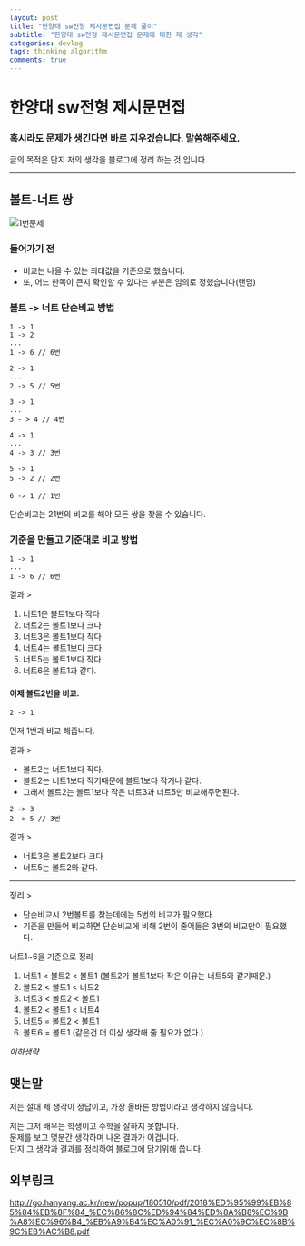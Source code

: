 ```yaml
---
layout: post
title: "한양대 sw전형 제시문면접 문제 풀이"
subtitle: "한양대 sw전형 제시문면접 문제에 대한 제 생각"
categories: devlog
tags: thinking algorithm
comments: true
---
```


# 한양대 sw전형 제시문면접


### **혹시라도 문제가 생긴다면 바로 지우겠습니다.  말씀해주세요.**

글의 목적은 단지 저의 생각을 블로그에 정리 하는 것 입니다.  

***

## 볼트-너트 쌍

![1번문제](https://jong-hui.github.io/assets/img/posts/sw/1번문제.png)

### 들어가기 전
- 비교는 나올 수 있는 최대값을 기준으로 했습니다.  
- 또, 어느 한쪽이 큰지 확인할 수 있다는 부분은 임의로 정했습니다(랜덤)

### 볼트 -> 너트 단순비교 방법
```
1 -> 1
1 -> 2
...
1 -> 6 // 6번

2 -> 1
...
2 -> 5 // 5번

3 -> 1
...
3 - > 4 // 4번

4 -> 1
...
4 -> 3 // 3번

5 -> 1
5 -> 2 // 2번

6 -> 1 // 1번
```
단순비교는 21번의 비교를 해야 모든 쌍을 찾을 수 있습니다.



### 기준을 만들고 기준대로 비교 방법
```
1 -> 1 
...
1 -> 6 // 6번
```

결과 >
1. 너트1은 볼트1보다 작다
2. 너트2는 볼트1보다 크다
3. 너트3은 볼트1보다 작다
4. 너트4는 볼트1보다 크다
5. 너트5는 볼트1보다 작다
6. 너트6은 볼트1과 같다.

#### 이제 볼트2번을 비교.
```
2 -> 1
```

먼저 1번과 비교 해줍니다.  

결과 >

- 볼트2는 너트1보다 작다.
- 볼트2는 너트1보다 작기때문에 볼트1보다 작거나 같다.
- 그래서 볼트2는 볼트1보다 작은 너트3과 너트5만 비교해주면된다.

```
2 -> 3
2 -> 5 // 3번
```

결과 >

- 너트3은 볼트2보다 크다
- 너트5는 볼트2와 같다.

***

정리 >

- 단순비교시 2번볼트를 찾는데에는 5번의 비교가 필요했다.  
- 기준을 만들어 비교하면 단순비교에 비해 2번이 줄어들은 3번의 비교만이 필요했다.


너트1~6을 기준으로 정리
1. 너트1 < 볼트2 < 볼트1 (볼트2가 볼트1보다 작은 이유는 너트5와 같기때문.)
2. 볼트2 < 볼트1 < 너트2 
3. 너트3 < 볼트2 < 볼트1
4. 볼트2 < 볼트1 < 너트4
5. 너트5 = 볼트2 < 볼트1
6. 볼트6 = 볼트1 (같은건 더 이상 생각해 줄 필요가 없다.)

*이하생략*

## 맺는말

저는 절대 제 생각이 정답이고, 가장 올바른 방법이라고 생각하지 않습니다.  

저는 그저 배우는 학생이고 수학을 잘하지 못합니다.  
문제를 보고 몇분간 생각하며 나온 결과가 이겁니다.  
단지 그 생각과 결과를 정리하여 블로그에 담기위해 씁니다.

## 외부링크
<http://go.hanyang.ac.kr/new/popup/180510/pdf/2018%ED%95%99%EB%85%84%EB%8F%84_%EC%86%8C%ED%94%84%ED%8A%B8%EC%9B%A8%EC%96%B4_%EB%A9%B4%EC%A0%91_%EC%A0%9C%EC%8B%9C%EB%AC%B8.pdf>
<!--stackedit_data:
eyJoaXN0b3J5IjpbMTIxNjczMzczNF19
-->